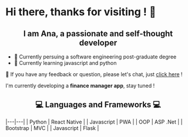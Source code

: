<h1>Hi there, thanks for visiting ! 👋</h1>

<h2 align="center"> I am Ana, a passionate and self-thought developer</h2>

- 🔭 Currently persuing a software engineering post-graduate degree
- 🌱 Currently learning javascript and python

💬 If you have any feedback or question, please let's chat, just [click here](https://www.linkedin.com/in/ana-latta-a06059185/) !

I'm currently developing a **finance manager app**, stay tuned !

<h2 align ="center"> 💻 Languages and Frameworks 💻</h2>


|---|---|
| Python  |  React Native |
| Javascript  | PWA  |
| OOP  | ASP .Net  |
| Bootstrap  | MVC  |
| Javascript  | Flask  |



<!--
**ana-latta/ana-latta** is a ✨ _special_ ✨ repository because its `README.md` (this file) appears on your GitHub profile.

Here are some ideas to get you started:

- 🔭 I’m currently working on ...
- 🌱 I’m currently learning ...
- 👯 I’m looking to collaborate on ...
- 🤔 I’m looking for help with ...
- 💬 Ask me about ...
- 📫 How to reach me: ...
- 😄 Pronouns: ...
- ⚡ Fun fact: ...
-->
